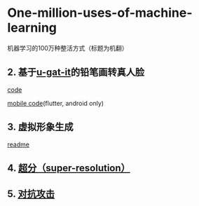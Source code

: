 # One-million-uses-of-machine-learning
机器学习的100万种整活方式（标题为机翻）
## 2. 基于[u-gat-it](https://github.com/znxlwm/UGATIT-pytorch)的铅笔画转真人脸
[code](https://github.com/guchengxi1994/Hand-painted-faces-to-real-faces)

[mobile code](https://github.com/guchengxi1994/mobile-apps/tree/dev/x_beauty)(flutter, android only)

## 3. 虚拟形象生成
[readme](./%E8%99%9A%E6%8B%9F%E5%BD%A2%E8%B1%A1%E7%94%9F%E6%88%90.md)

## 4. [超分（super-resolution）](./%E8%B6%85%E5%88%86%E4%BB%8B%E7%BB%8D.md)

## 5. [对抗攻击](./%E5%AF%B9%E6%8A%97%E6%94%BB%E5%87%BB%E2%80%94%E2%80%94%E4%BB%A5%E5%AD%90%E4%B9%8B%E7%9F%9B%E9%99%B7%E5%AD%90%E4%B9%8B%E7%9B%BE.md)
